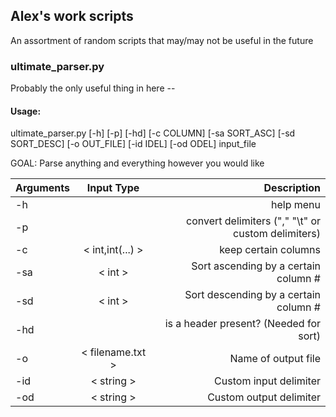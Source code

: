 ## Alex's work scripts
An assortment of random scripts that may/may not be useful in the future

### ultimate_parser.py
Probably the only useful thing in here --

#### Usage: 
ultimate_parser.py [-h] [-p] [-hd] [-c COLUMN] [-sa SORT_ASC]
                          [-sd SORT_DESC] [-o OUT_FILE] [-id IDEL] [-od ODEL]
                          input_file

GOAL: Parse anything and everything however you would like


| Arguments |    Input Type     | Description                                       |
| ----------|:-----------------:| -------------------------------------------------:|
| -h        |                   | help menu                                         |
| -p        |                   | convert delimiters ("," "\t" or custom delimiters)|
| -c        | < int,int(...) >  | keep certain columns                              |
| -sa       | < int >           | Sort ascending by a certain column #              |
| -sd       | < int >           | Sort descending by a certain column #             |
| -hd       |                   | is a header present? (Needed for sort)            |
| -o        | < filename.txt >  | Name of output file                               |
| -id       | < string >        | Custom input delimiter                            |
| -od       | < string >        | Custom output delimiter                           |


